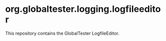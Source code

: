 org.globaltester.logging.logfileeditor
===
This repository contains the GlobalTester LogfileEditor.
